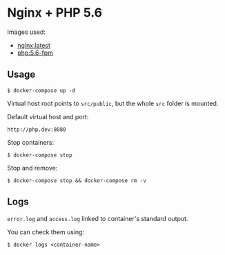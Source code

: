 # Nginx + PHP 5.6

Images used:
- [nginx:latest](https://hub.docker.com/_/nginx)
- [php:5.6-fpm](https://hub.docker.com/_/php)


## Usage

```shell
$ docker-compose up -d
```

Virtual host root points to `src/public`, but the whole `src` folder is mounted.

Default virtual host and port:

```
http://php.dev:8080
```

Stop containers:

```shell
$ docker-compose stop
```

Stop and remove:

```shell
$ docker-compose stop && docker-compose rm -v
```


## Logs

`error.log` and `access.log` linked to container's standard output.

You can check them using:

```shell
$ docker logs <container-name>
```